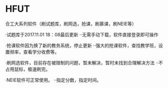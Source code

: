 # HFUT
合工大系列软件（刷试题库，刷网选，抢课，刷慕课，刷NEIE等）

·试题库于2017.11.01 18：08最后更新
··无需手动下载，软件直接登录即可操作

·抢课软件因为换了新的教务系统，停止更新
··强大的抢课软件，查找教学班，设置频率，查看学分收费等。

·刷网选软件，目前存在被限制的问题，暂未解决，暂时未找到合理解决方法
··不占用鼠标，极速刷完。

·NEIE软件可正常使用。
··指定分数，指定时间。


